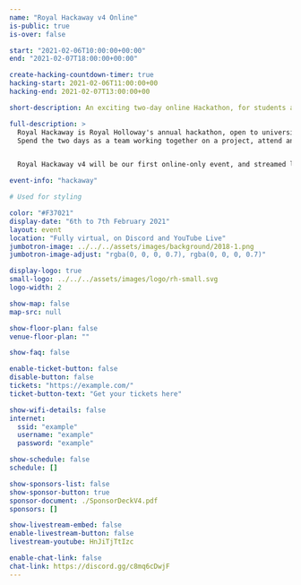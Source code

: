```yaml
---
name: "Royal Hackaway v4 Online"
is-public: true
is-over: false

start: "2021-02-06T10:00:00+00:00"
end: "2021-02-07T18:00:00+00:00"

create-hacking-countdown-timer: true
hacking-start: 2021-02-06T11:00:00+00
hacking-end: 2021-02-07T13:00:00+00

short-description: An exciting two-day online Hackathon, for students across the UK or around the world

full-description: >
  Royal Hackaway is Royal Holloway's annual hackathon, open to university students from anywhere around the UK and the world!
  Spend the two days as a team working together on a project, attend any of our workshops or talks, and meet new people virtually!


  Royal Hackaway v4 will be our first online-only event, and streamed live to you.

event-info: "hackaway"

# Used for styling

color: "#F37021"
display-date: "6th to 7th February 2021"
layout: event
location: "Fully virtual, on Discord and YouTube Live"
jumbotron-image: ../../../assets/images/background/2018-1.png
jumbotron-image-adjust: "rgba(0, 0, 0, 0.7), rgba(0, 0, 0, 0.7)"

display-logo: true
small-logo: ../../../assets/images/logo/rh-small.svg
logo-width: 2

show-map: false
map-src: null

show-floor-plan: false
venue-floor-plan: ""

show-faq: false

enable-ticket-button: false
disable-button: false
tickets: "https://example.com/"
ticket-button-text: "Get your tickets here"

show-wifi-details: false
internet:
  ssid: "example"
  username: "example"
  password: "example"

show-schedule: false
schedule: []

show-sponsors-list: false
show-sponsor-button: true
sponsor-document: ./SponsorDeckV4.pdf
sponsors: []

show-livestream-embed: false
enable-livestream-button: false
livestream-youtube: HnJiTjTtIzc

enable-chat-link: false
chat-link: https://discord.gg/c8mq6cDwjF
---
```

